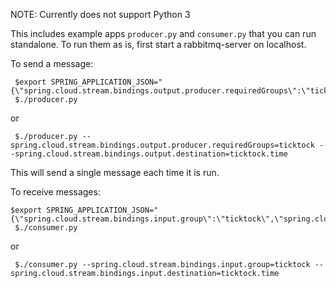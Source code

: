 NOTE: Currently does not support Python 3

This includes example apps `producer.py` and `consumer.py` that you can run standalone. To run them as is, first start a rabbitmq-server on localhost.

To send a message:

	 $export SPRING_APPLICATION_JSON="{\"spring.cloud.stream.bindings.output.producer.requiredGroups\":\"ticktock\",\"spring.cloud.stream.bindings.output.destination\":\"ticktock.time\"}"
     $./producer.py

or 

     $./producer.py --spring.cloud.stream.bindings.output.producer.requiredGroups=ticktock --spring.cloud.stream.bindings.output.destination=ticktock.time

This will send a single message each time it is run.

To receive messages:

    $export SPRING_APPLICATION_JSON="{\"spring.cloud.stream.bindings.input.group\":\"ticktock\",\"spring.cloud.stream.bindings.input.destination\":\"ticktock.time\"}"
     $./consumer.py

or

     $./consumer.py --spring.cloud.stream.bindings.input.group=ticktock --spring.cloud.stream.bindings.input.destination=ticktock.time
